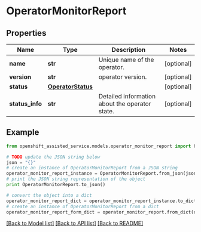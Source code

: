 # OperatorMonitorReport


## Properties
Name | Type | Description | Notes
------------ | ------------- | ------------- | -------------
**name** | **str** | Unique name of the operator. | [optional] 
**version** | **str** | operator version. | [optional] 
**status** | [**OperatorStatus**](OperatorStatus.md) |  | [optional] 
**status_info** | **str** | Detailed information about the operator state. | [optional] 

## Example

```python
from openshift_assisted_service.models.operator_monitor_report import OperatorMonitorReport

# TODO update the JSON string below
json = "{}"
# create an instance of OperatorMonitorReport from a JSON string
operator_monitor_report_instance = OperatorMonitorReport.from_json(json)
# print the JSON string representation of the object
print OperatorMonitorReport.to_json()

# convert the object into a dict
operator_monitor_report_dict = operator_monitor_report_instance.to_dict()
# create an instance of OperatorMonitorReport from a dict
operator_monitor_report_form_dict = operator_monitor_report.from_dict(operator_monitor_report_dict)
```
[[Back to Model list]](../README.md#documentation-for-models) [[Back to API list]](../README.md#documentation-for-api-endpoints) [[Back to README]](../README.md)


